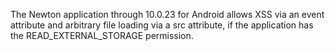 The Newton application through 10.0.23 for Android allows XSS via an event attribute and arbitrary file loading via a src attribute, if the application has the READ_EXTERNAL_STORAGE permission.